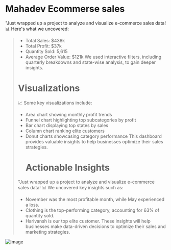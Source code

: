 # Mahadev Ecommerse sales
"Just wrapped up a project to analyze and visualize e-commerce sales data! 📊 Here's what we uncovered:
>  * Total Sales: $438k
>  * Total Profit: $37k
>  * Quantity Sold: 5,615
>  * Average Order Value: $121k
>    We used interactive filters, including quarterly breakdowns and state-wise analysis, to gain deeper insights.
>
> # Visualizations
>  📈 Some key visualizations include:
>  * Area chart showing monthly profit trends
>  * Funnel chart highlighting top subcategories by profit
>  * Bar chart displaying top states by sales
>  * Column chart ranking elite customers
>  * Donut charts showcasing category performance
>    This dashboard provides valuable insights to help businesses optimize their sales strategies.
>    # Actionable Insights
> "Just wrapped up a project to analyze and visualize e-commerce sales data! 📊 We uncovered key insights such as:
>  * November was the most profitable month, while May experienced a loss.
>  * Clothing is the top-performing category, accounting for 63% of quantity sold.
>  * Harivansh is our top elite customer.
>    These insights will help businesses make data-driven decisions to optimize their sales and marketing strategies.


![image](https://github.com/user-attachments/assets/d6914296-7f90-4efe-bf82-c6ce31538d77)
